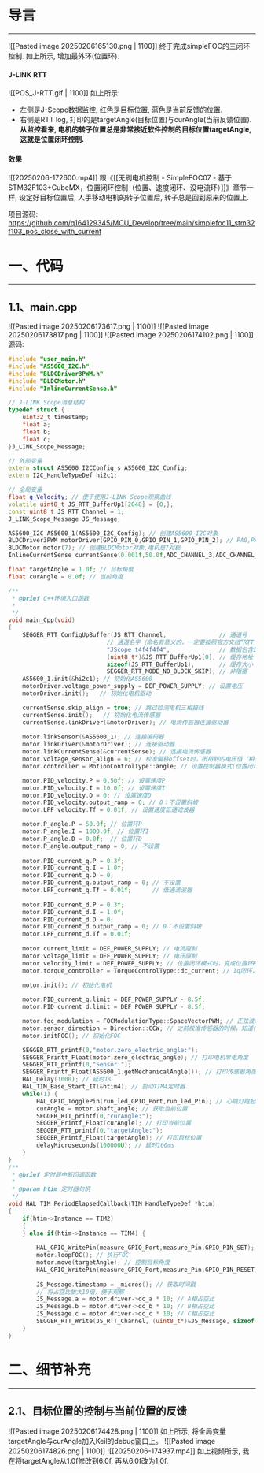# 导言
---
![[Pasted image 20250206165130.png | 1100]]
终于完成simpleFOC的三闭环控制. 如上所示, 增加最外环(位置环). 

#### J-LINK RTT
![[POS_J-RTT.gif | 1100]]
如上所示:
- 左侧是J-Scope数据监控, 红色是目标位置, 蓝色是当前反馈的位置. 
- 右侧是RTT log, 打印的是targetAngle(目标位置)与curAngle(当前反馈位置).
**从监控看来, 电机的转子位置总是非常接近软件控制的目标位置targetAngle, 这就是位置闭环控制.**  

#### 效果
![[20250206-172600.mp4]]
跟《[[无刷电机控制 - SimpleFOC07 - 基于STM32F103+CubeMX，位置闭环控制（位置、速度闭环、没电流环）]]》章节一样, 设定好目标位置后, 人手移动电机的转子位置后, 转子总是回到原来的位置上.

项目源码: https://github.com/q164129345/MCU_Develop/tree/main/simplefoc11_stm32f103_pos_close_with_current

# 一、代码
---
## 1.1、main.cpp
![[Pasted image 20250206173617.png | 1100]]
![[Pasted image 20250206173817.png | 1100]]
![[Pasted image 20250206174102.png | 1100]]
源码:
```cpp
#include "user_main.h"
#include "AS5600_I2C.h"
#include "BLDCDriver3PWM.h"
#include "BLDCMotor.h"
#include "InlineCurrentSense.h"

// J-LINK Scope消息结构
typedef struct {
    uint32_t timestamp;
    float a;
    float b;
    float c;
}J_LINK_Scope_Message;

// 外部变量
extern struct AS5600_I2CConfig_s AS5600_I2C_Config;
extern I2C_HandleTypeDef hi2c1;

// 全局变量
float g_Velocity; // 便于使用J-LINK Scope观察曲线
volatile uint8_t JS_RTT_BufferUp1[2048] = {0,};
const uint8_t JS_RTT_Channel = 1;
J_LINK_Scope_Message JS_Message;

AS5600_I2C AS5600_1(AS5600_I2C_Config); // 创建AS5600_I2C对象
BLDCDriver3PWM motorDriver(GPIO_PIN_0,GPIO_PIN_1,GPIO_PIN_2); // PA0,PA1,PA2
BLDCMotor motor(7); // 创建BLDCMotor对象,电机是7对极
InlineCurrentSense currentSense(0.001f,50.0f,ADC_CHANNEL_3,ADC_CHANNEL_4,NOT_SET); // 创建电流传感器对象

float targetAngle = 1.0f; // 目标角度
float curAngle = 0.0f; // 当前角度

/**
 * @brief C++环境入口函数
 * 
 */
void main_Cpp(void)
{
    SEGGER_RTT_ConfigUpBuffer(JS_RTT_Channel,               // 通道号
                            // 通道名字（命名有意义的，一定要按照官方文档“RTT channel naming convention”的规范来）
                            "JScope_t4f4f4f4",              // 数据包含1个32位的时间戳与1个uint32_t变量、1个uint32_t变量
                            (uint8_t*)&JS_RTT_BufferUp1[0], // 缓存地址
                            sizeof(JS_RTT_BufferUp1),       // 缓存大小
                            SEGGER_RTT_MODE_NO_BLOCK_SKIP); // 非阻塞
    AS5600_1.init(&hi2c1); // 初始化AS5600
    motorDriver.voltage_power_supply = DEF_POWER_SUPPLY; // 设置电压
    motorDriver.init();   // 初始化电机驱动

    currentSense.skip_align = true; // 跳过检测电机三相接线
    currentSense.init();   // 初始化电流传感器
    currentSense.linkDriver(&motorDriver); // 电流传感器连接驱动器
                            
    motor.linkSensor(&AS5600_1); // 连接编码器
    motor.linkDriver(&motorDriver); // 连接驱动器
    motor.linkCurrentSense(&currentSense); // 连接电流传感器
    motor.voltage_sensor_align = 6; // 校准偏移offset时，所用到的电压值（相当于占空比4V / 12V = 1/3）
    motor.controller = MotionControlType::angle; // 设置控制器模式(位置闭环模式)

    motor.PID_velocity.P = 0.50f; // 设置速度P
    motor.PID_velocity.I = 10.0f; // 设置速度I
    motor.PID_velocity.D = 0; // 设置速度D
    motor.PID_velocity.output_ramp = 0; // 0：不设置斜坡
    motor.LPF_velocity.Tf = 0.01f; // 设置速度低通滤波器

    motor.P_angle.P = 50.0f; // 位置环P
    motor.P_angle.I = 1000.0f; // 位置环I
    motor.P_angle.D = 0.0f;  // 位置环D
    motor.P_angle.output_ramp = 0; // 不设置
    
    motor.PID_current_q.P = 0.3f;
    motor.PID_current_q.I = 1.0f;
    motor.PID_current_q.D = 0;
    motor.PID_current_q.output_ramp = 0; // 不设置
    motor.LPF_current_q.Tf = 0.01f;      // 低通滤波器
    
    motor.PID_current_d.P = 0.3f;
    motor.PID_current_d.I = 1.0f;
    motor.PID_current_d.D = 0;
    motor.PID_current_d.output_ramp = 0; // 0：不设置斜坡
    motor.LPF_current_d.Tf = 0.01f;
    
    motor.current_limit = DEF_POWER_SUPPLY; // 电流限制
    motor.voltage_limit = DEF_POWER_SUPPLY; // 电压限制
    motor.velocity_limit = DEF_POWER_SUPPLY; // 位置闭环模式时，变成位置环PID的limit
    motor.torque_controller = TorqueControlType::dc_current; // Iq闭环，Id = 0
    
    motor.init(); // 初始化电机

    motor.PID_current_q.limit = DEF_POWER_SUPPLY - 8.5f;
    motor.PID_current_d.limit = DEF_POWER_SUPPLY - 8.5f;

    motor.foc_modulation = FOCModulationType::SpaceVectorPWM; // 正弦波改为马鞍波
    motor.sensor_direction = Direction::CCW; // 之前校准传感器的时候，知道传感器的方向是CCW（翻开校准传感器的章节就知道）
    motor.initFOC(); // 初始化FOC

    SEGGER_RTT_printf(0,"motor.zero_electric_angle:");
    SEGGER_Printf_Float(motor.zero_electric_angle); // 打印电机零电角度
    SEGGER_RTT_printf(0,"Sensor:");
    SEGGER_Printf_Float(AS5600_1.getMechanicalAngle()); // 打印传感器角度
    HAL_Delay(1000); // 延时1s
    HAL_TIM_Base_Start_IT(&htim4); // 启动TIM4定时器
    while(1) {
        HAL_GPIO_TogglePin(run_led_GPIO_Port,run_led_Pin); // 心跳灯跑起来
        curAngle = motor.shaft_angle; // 获取当前位置
        SEGGER_RTT_printf(0,"curAngle:");
        SEGGER_Printf_Float(curAngle); // 打印当前位置
        SEGGER_RTT_printf(0,"targetAngle:");
        SEGGER_Printf_Float(targetAngle); // 打印目标位置
        delayMicroseconds(100000U); // 延时100ms
    }
}
/**
 * @brief 定时器中断回调函数
 * 
 * @param htim 定时器句柄
 */
void HAL_TIM_PeriodElapsedCallback(TIM_HandleTypeDef *htim)
{
    if(htim->Instance == TIM2)
    {
    } else if(htim->Instance == TIM4) {
        
        HAL_GPIO_WritePin(measure_GPIO_Port,measure_Pin,GPIO_PIN_SET); // 拉高电平
        motor.loopFOC(); // 执行FOC
        motor.move(targetAngle); // 控制目标角度
        HAL_GPIO_WritePin(measure_GPIO_Port,measure_Pin,GPIO_PIN_RESET); // 拉低电平
        
        JS_Message.timestamp = _micros(); // 获取时间戳
        // 将占空比放大10倍，便于观察
        JS_Message.a = motor.driver->dc_a * 10; // A相占空比
        JS_Message.b = motor.driver->dc_b * 10; // B相占空比
        JS_Message.c = motor.driver->dc_c * 10; // C相占空比
        SEGGER_RTT_Write(JS_RTT_Channel, (uint8_t*)&JS_Message, sizeof(JS_Message)); // 写入J-LINK Scope
    }
}

```

# 二、细节补充
---
## 2.1、目标位置的控制与当前位置的反馈
![[Pasted image 20250206174428.png | 1100]]
如上所示, 将全局变量targetAngle与curAngle加入Keil的debug窗口上。
![[Pasted image 20250206174826.png | 1100]]
![[20250206-174937.mp4]]
如上视频所示, 我在将targetAngle从1.0f修改到6.0f, 再从6.0f改为1.0f.


